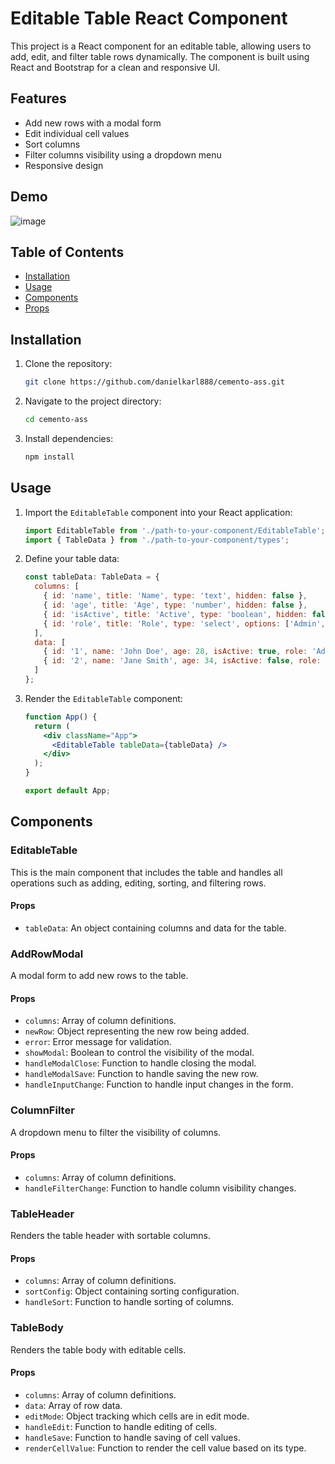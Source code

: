 # Editable Table React Component

This project is a React component for an editable table, allowing users to add, edit, and filter table rows dynamically. The component is built using React and Bootstrap for a clean and responsive UI.

## Features

- Add new rows with a modal form
- Edit individual cell values
- Sort columns
- Filter columns visibility using a dropdown menu
- Responsive design

## Demo

![image](https://github.com/user-attachments/assets/c3b00913-3ae5-4221-b767-f4c9f1678af3)


## Table of Contents

- [Installation](#installation)
- [Usage](#usage)
- [Components](#components)
- [Props](#props)

## Installation

1. Clone the repository:
    ```sh
    git clone https://github.com/danielkarl888/cemento-ass.git
    ```
2. Navigate to the project directory:
    ```sh
    cd cemento-ass
    ```
3. Install dependencies:
    ```sh
    npm install
    ```

## Usage

1. Import the `EditableTable` component into your React application:
    ```jsx
    import EditableTable from './path-to-your-component/EditableTable';
    import { TableData } from './path-to-your-component/types';
    ```

2. Define your table data:
    ```jsx
    const tableData: TableData = {
      columns: [
        { id: 'name', title: 'Name', type: 'text', hidden: false },
        { id: 'age', title: 'Age', type: 'number', hidden: false },
        { id: 'isActive', title: 'Active', type: 'boolean', hidden: false },
        { id: 'role', title: 'Role', type: 'select', options: ['Admin', 'User', 'Guest'], hidden: false }
      ],
      data: [
        { id: '1', name: 'John Doe', age: 28, isActive: true, role: 'Admin' },
        { id: '2', name: 'Jane Smith', age: 34, isActive: false, role: 'User' }
      ]
    };
    ```

3. Render the `EditableTable` component:
    ```jsx
    function App() {
      return (
        <div className="App">
          <EditableTable tableData={tableData} />
        </div>
      );
    }

    export default App;
    ```

## Components

### EditableTable

This is the main component that includes the table and handles all operations such as adding, editing, sorting, and filtering rows.

#### Props

- `tableData`: An object containing columns and data for the table.

### AddRowModal

A modal form to add new rows to the table.

#### Props

- `columns`: Array of column definitions.
- `newRow`: Object representing the new row being added.
- `error`: Error message for validation.
- `showModal`: Boolean to control the visibility of the modal.
- `handleModalClose`: Function to handle closing the modal.
- `handleModalSave`: Function to handle saving the new row.
- `handleInputChange`: Function to handle input changes in the form.

### ColumnFilter

A dropdown menu to filter the visibility of columns.

#### Props

- `columns`: Array of column definitions.
- `handleFilterChange`: Function to handle column visibility changes.

### TableHeader

Renders the table header with sortable columns.

#### Props

- `columns`: Array of column definitions.
- `sortConfig`: Object containing sorting configuration.
- `handleSort`: Function to handle sorting of columns.

### TableBody

Renders the table body with editable cells.

#### Props

- `columns`: Array of column definitions.
- `data`: Array of row data.
- `editMode`: Object tracking which cells are in edit mode.
- `handleEdit`: Function to handle editing of cells.
- `handleSave`: Function to handle saving of cell values.
- `renderCellValue`: Function to render the cell value based on its type.
